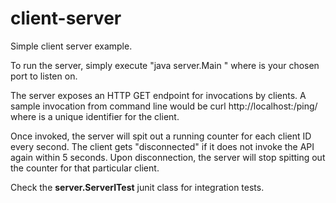 # client-server

Simple client server example. 

To run the server, simply execute "java server.Main <port>" where <port> is your chosen port to listen on.

The server exposes an HTTP GET endpoint for invocations by clients. A sample invocation from command line would be
curl http://localhost:<configured port>/ping/<client ID> where <client ID> is a unique identifier for the client.

Once invoked, the server will spit out a running counter for each client ID every second. The client gets "disconnected" if it does not invoke the API again within 5 seconds. Upon disconnection, the server will stop spitting out the counter for that particular client.

Check the **server.ServerITest** junit class for integration tests.